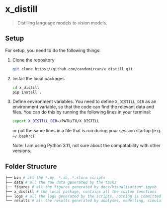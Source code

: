 # x_distill

> Distilling language models to vision models.

## Setup

For setup, you need to do the following things:


1. Clone the repository
    ```bash
    git clone https://github.com/candemircan/x_distill.git
    ```

2. Install the local packages
    ```bash
    cd x_distill
    pip install .
    ```

3. Define environment variables.
    You need to define `X_DISTILL_DIR` as an environment variable, so that the code can find the relevant data and files. You can do this by running the following lines in your terminal:

    ```bash
    export X_DISTILL_DIR=/PATH/TO/X_DISTILL
    ```

    or put the same lines in a file that is run during your session startup (e.g. `~/.bashrc`)

    Note: I am using Python 3.11, not sure about the compatability with other versions.

## Folder Structure

```bash
├── bin # all the *.py, *.sh, *.slurm scripts
├── data # all the raw data generated by the tasks
├── figures # all the figures generated by docs/Visualisation*.ipynb
├── x_distill # the local package, contains all the custom functions
├── logs # all the logs generated by the scripts, nothing is committed
└── results # all the results generated by analyses, modelling, simulations etc.
```
